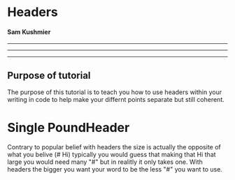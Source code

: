 # Headers
#### Sam Kushmier
---
---
---

## Purpose of tutorial

  The purpose of this tutorial is to teach you how to use headers within your writing in code to help make your differnt points separate but still coherent.


# Single PoundHeader

Contrary to popular belief with headers the size is actually the opposite of what you belive (# Hi) typically you would guess that making that Hi that large you would need many "#" but in realitly it only takes one. With headers the bigger you want your word to be the less "#" you want to use.
